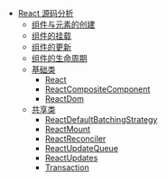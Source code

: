 
* [React 源码分析](#)
    * [组件与元素的创建](./流程与机制/构建虚拟DOM：组件和元素的创建.md)
    * [组件的挂载](./流程与机制/组件的挂载.md)
    * [组件的更新](./流程与机制/组件的更新.md)
    * [组件的生命周期](./流程与机制/组件的生命周期.md)
    * [基础类]()
        * [React](./基础类/React.md)
        * [ReactCompositeComponent](./基础类/ReactCompositeComponent.md)
        * [ReactDom](./基础类/ReactDom.md)
    * [共享类]()
        * [ReactDefaultBatchingStrategy](./共享类/ReactDefaultBatchingStrategy.md)
        * [ReactMount](./共享类/ReactMount.md)
        * [ReactReconciler](./共享类/ReactReconciler.md)
        * [ReactUpdateQueue](./共享类/ReactUpdateQueue.md)
        * [ReactUpdates](./共享类/ReactUpdates.md)
        * [Transaction](./共享类/Transaction.md)


